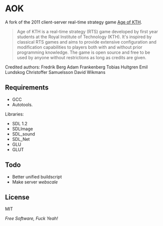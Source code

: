 AOK
=========

A fork of the 2011 client-server real-time strategy game [Age of KTH](http://tapir.haninge.kth.se/~tobbe/ageofkth/).

>Age of KTH is a real-time strategy (RTS) game developed by first year students at the Royal Institute of Technology (KTH). It's inspired by classical RTS games and aims to provide extensive configuration and modification capabilities to players both with and without prior programming knowledge. The game is open source and free to be used by anyone without restrictions as long as credits are given.

Credited authors:
Fredrik Berg
Adam Frankenberg
Tobias Hultgren
Emil Lundskog
Christoffer Samuelsson
David Wikmans

Requirements
--------------
* GCC
* Autotools.

Libraries:

* SDL 1.2
* SDLImage 
* SDL_sound 
* SDL_Net
* GLU
* GLUT

Todo
--------------
* Better unified buildscript
* Make server *webscale*
  

License
-

MIT

*Free Software, Fuck Yeah!*
